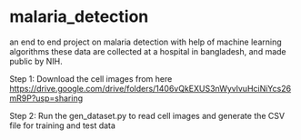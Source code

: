 # malaria_detection
an end to end project on malaria detection with help of machine learning algorithms
these data are collected at a hospital in bangladesh, and made public by NIH.


Step 1: Download the cell images from here https://drive.google.com/drive/folders/1406vQkEXUS3nWyvlvuHciNiYcs26mR9P?usp=sharing

Step 2: Run the gen_dataset.py to read cell images and generate the CSV file for training and test data

